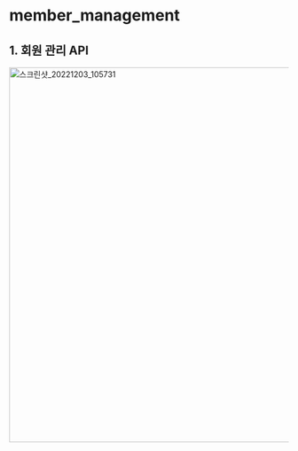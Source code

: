 # member_management

<h2>1. 회원 관리 API</h2>
<img width="677" alt="스크린샷_20221203_105731" src="https://user-images.githubusercontent.com/100077017/205444478-0eb74af9-3613-4c4a-8d88-71c54b1fd675.png">


